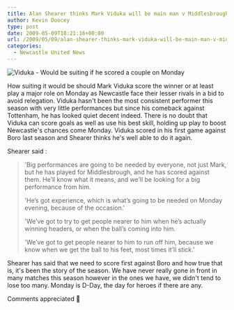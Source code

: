 ```yaml
---
title: Alan Shearer thinks Mark Viduka will be main man v Middlesbrough
author: Kevin Doocey
type: post
date: 2009-05-09T18:21:16+00:00
url: /2009/05/09/alan-shearer-thinks-mark-viduka-will-be-main-man-v-middlesbrough/
categories:
  - Newcastle United News
---
```


![Viduka - Would be suiting if he scored a couple on Monday](https://static.guim.co.uk/sys-images/Football/Clubs/Club%20Home/2008/11/29/1227989980327/Mark-Viduka-001.jpg)

How suiting it would be should Mark Viduka score the winner or at least play a major role on Monday as Newcastle face their lesser rivals in a bid to avoid relegation. Viduka hasn't been the most consistent performer this season with very little performances but since his comeback against Tottenham, he has looked quiet decent indeed. There is no doubt that Viduka can score goals as well as use his best skill, holding up play to boost Newcastle's chances come Monday. Viduka scored in his first game against Boro last season and Shearer thinks he's well able to do it again.

Shearer said :

> 'Big performances are going to be needed by everyone, not just Mark, but he has played for Middlesbrough, and he has scored against them. He’ll know what it means, and we’ll be looking for a big performance from him.
>
> 'He’s got experience, which is what’s going to be needed on Monday evening, because of the occasion.'
>
> 'We’ve got to try to get people nearer to him when he’s actually winning headers, or when the ball’s coming into him.
>
> 'We’ve got to get people nearer to him to run off him, because we know when we get the ball to his feet, most times it’ll stick.'

Shearer has said that we need to score first against Boro and how true that is, it's been the story of the season. We have never really gone in front in many matches this season however in the ones we have, we didn't tend to lose too many. Monday is D-Day, the day for heroes if there are any.

Comments appreciated 🙂
